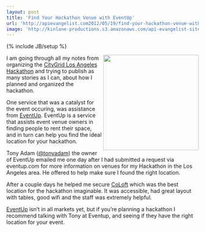 ```yaml
---
layout: post
title: 'Find Your Hackathon Venue with EventUp'
url: 'http://apievangelist.com2012/05/19/find-your-hackathon-venue-with-eventup/'
image: 'http://kinlane-productions.s3.amazonaws.com/api-evangelist-site/blog/Eventuplogo.png'
---
```

{% include JB/setup %}
<p>
     <img src="http://kinlane-productions.s3.amazonaws.com/events/citygrid-la-hackathon/gI_76610_Eventuplogo.png"  width="250" align="right" />
</p>
<p>
     I am going through all my notes from organizing the <a title="CityGrid Los angeles Hackathon" href="http://www.citygridmedia.com/developer/blog/citygrid-hackathon-los-angeles-is-a-wrap/">CityGrid Los Angeles Hackathon</a> and trying to publish as many stories as I can, about how I planned and organized the hackathon.
</p>
<p>
     One service that was a catalyst for the event occuring, was assistance from <a title="EventUp" href="http://eventup.com/">EventUp</a>. EventUp is a service that assists event venue owners in finding people to rent their space, and in turn can help you find the ideal location for your hackathon. 
</p>
<p>
     Tony Adam (<a title="@tonyadam" href="https://twitter.com/!/tonyadam">@tonyadam</a>) the owner of EventUp emailed me one day after I had submitted a request via eventup.com for more information on venues for my Hackathon in the Los Angeles area. He offered to help make sure I found the right location.
</p>
<p>
     After a couple days he helped me secure <a href="http://www.coloft.com/">CoLoft</a> which was the best location for the hackathon imaginable. It was accessible, had great layout with tables, good wifi and the staff was extremely helpful.
</p>
<p>
     <a title="EventUp" href="http://eventup.com/">EventUp</a> isn’t in all markets yet, but if you’re planning a hackathon I recommend talking with Tony at Eventup, and seeing if they have the right location for your event.
</p>

